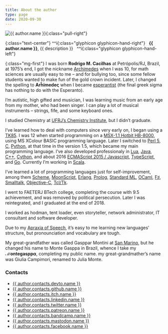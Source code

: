 ```yaml
---
title: About the author
type: page
date: 2020-09-30
---
```

[archimedes]: https://en.wikipedia.org/wiki/Archimedes
[c]: http://www.open-std.org/jtc1/sc22/wg14/
[c++]: http://www.cplusplus.com/
[cas]: https://www.chop.edu/conditions-diseases/childhood-apraxia-speech
[cincom]: http://www.cincomsmalltalk.com/main/
[cython]: http://cython.org/
[ecma6]: http://es6-features.org/
[erlang]: http://www.erlang.org/
[esperanto]: http://www.esperantio.net/
[f#]: http://fsharp.org/
[go]: https://golang.org/
[hotbit]: http://www.mci.org.br/micro/outros/hotbit.html
[java]: https://www.oracle.com/java/
[lua]: http://www.lua.org/
[moonscript]: http://moonscript.org/
[objc]: https://developer.apple.com/library/mac/documentation/Cocoa/Conceptual/ProgrammingWithObjectiveC/Introduction/Introduction.html
[ocaml]: https://ocaml.org/
[perl]: https://www.perl.org/
[python]: https://www.python.org/
[racket]: http://racket-lang.org/
[sanmarino]: https://en.wikipedia.org/wiki/San_Marino
[scala]: https://www.scala-lang.org/
[sml]: http://sml-family.org/
[swi]: http://www.swi-prolog.org/
[tcl]: http://tcl.tk/
[tk85]: http://www.mci.org.br/micro/microdigital/tk85.html
[typescript]: https://www.typescriptlang.org/
[ufrj-iq]: https://www.iq.ufrj.br/

![{{ author.name }}](//cacilhas.info/img/cacilhas-150x113.jpg){:class="pull-right"}

{:class="text-center"}
    ^^i{:class="glyphicon glyphicon-hand-right"}
    &nbsp;&nbsp;**{{ author.name }}**, {{ description }}&nbsp;&nbsp;
    ^^i{:class="glyphicon glyphicon-hand-left"}
<br />

{:class="mg-first"} I was born **Rodrigo M. Cacilhas** at Petrópolis/RJ, Brazil,
at 1975’s end, I got the nickname [Archimedes][archimedes] when I was 10, for
math sciences are usually easy to me – and for bullying too, since some fellow
students wanted to make fun of the gold crown incident. Later, I changed the
spelling to **Arĥimedeς** when I became [esperantist][esperanto] (the final
greek sigma has nothing to do with the Esperanto).

I’m autistic, high gifted and musician, I was learning music from an early age
from my mother, who had been singer. I can play a lot of musical instruments –
strings, fife, and some keyboard ones.

I studied Chemistry at [UFRJ’s Chemistry Institute][ufrj-iq], but I didn’t
graduate.

I’ve learned how to deal with computers since very early on, I began using a
[TK85][tk85]. I was 12 when started programming on a
[MSX-1.1 Hotbit HB-8000][hotbit], using MS XColour BASIC programming language.
Later I switched to [Perl 5][perl], [C][c], [Python][python], at that time in
the version 1.5, which became my main programming language. I’ve also developed
professionaly in [Lua][lua], [Java][java], [C++][c++], [Cython][cython], and
about 2016 [ECMAScript 2015 / Javascript][ecma6], [TypeScript][typescript], and
[Go][go]. Currently I’m working in [Scala][scala].

I’ve learned a lot of programming languages just for self-improvement, among
them [Scheme][racket], [MoonScript][moonscript], [Erlang][erlang],
[Prolog][swi], [Standard ML][sml], [OCaml][ocaml], [F♯][f#],
[Smalltalk][cincom], [Objective-C][objc], [Tcl/Tk][tcl].

I went to FAETERJ BTech college, completing the course with 9.5 achievement, and
was removed by political persecution. Later I was reintegrated, and I graduated
at the end of 2018.

I worked as hodman, tent loader, even storyteller, network administrator, IT
consultant and software developer.

Due to my [Apraxia of Speech][cas], it’s easy to me learning new languages’
structure, but pronounciation and vocabulary are tough.

My great-grandfather was called Gasppar Montini at [San Marino][sanmarino], but
he changed his name to Monte Gasppa in Brazil, whence I take my **ℳontegasppα**,
completing my public name. my great-grandmather’s name was Giulia Campimori,
renamed to Julia Monte.

### Contacts

- <a href="{{{ author.contacts.devto.url }}}">{{ author.contacts.devto.name }}</a>
- <a href="{{{ author.contacts.github.url }}}">{{ author.contacts.github.name }}</a>
- <a href="{{{ author.contacts.itch.url }}}">{{ author.contacts.itch.name }}</a>
- <a href="{{{ author.contacts.linkedin.url }}}">{{ author.contacts.linkedin.name }}</a>
- <a href="{{{ author.contacts.twitter.url }}}">{{ author.contacts.twitter.name }}</a>
- <a href="{{{ author.contacts.patreon.url }}}">{{ author.contacts.patreon.name }}</a>
- <a href="{{{ author.contacts.bandcamp.url }}}">{{ author.contacts.bandcamp.name }}</a>
- <a rel="me" href="{{{ author.contacts.mastodon.url }}}">{{ author.contacts.mastodon.name }}</a>
- <a href="{{{ author.contacts.facebook.url }}}">{{ author.contacts.facebook.name }}</a>
